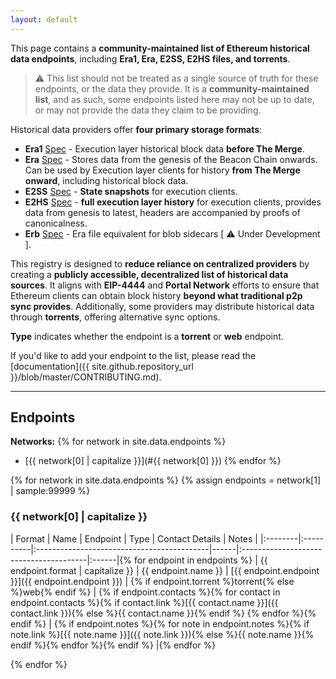 ```yaml
---
layout: default
---
```


This page contains a **community-maintained list of Ethereum historical data endpoints**, including **Era1, Era, E2SS, E2HS files, and torrents**.

> ⚠️ This list should not be treated as a single source of truth for these endpoints, or the data they provide. It is a **community-maintained list**, and as such, some endpoints listed here may not be up to date, or may not provide the data they claim to be providing.

Historical data providers offer **four primary storage formats**:
- **Era1** [Spec](https://github.com/eth-clients/e2store-format-specs/blob/main/formats/era1.md) - Execution layer historical block data **before The Merge**.
- **Era** [Spec](https://github.com/eth-clients/e2store-format-specs/blob/main/formats/era.md) - Stores data from the genesis of the Beacon Chain onwards. Can be used by Execution layer clients for history **from The Merge onward**, including historical block data.
- **E2SS** [Spec](https://github.com/eth-clients/e2store-format-specs/blob/main/formats/e2ss.md) - **State snapshots** for execution clients.
- **E2HS** [Spec](https://github.com/eth-clients/e2store-format-specs/blob/main/formats/e2hs.md) - **full execution layer history** for execution clients, provides data from genesis to latest, headers are accompanied by proofs of canonicalness.
- **Erb** [Spec](https://github.com/status-im/nimbus-eth2/pull/5882) - Era file equivalent for blob sidecars [ ⚠️ Under Development ].

This registry is designed to **reduce reliance on centralized providers** by creating a **publicly accessible, decentralized list of historical data sources**. It aligns with **EIP-4444** and **Portal Network** efforts to ensure that Ethereum clients can obtain block history **beyond what traditional p2p sync provides**.
Additionally, some providers may distribute historical data through **torrents**, offering alternative sync options.

**Type** indicates whether the endpoint is a **torrent** or **web** endpoint.

If you'd like to add your endpoint to the list, please read the [documentation]({{ site.github.repository_url }}/blob/master/CONTRIBUTING.md).


---

## Endpoints

**Networks:**
{% for network in site.data.endpoints %}
  - [{{ network[0] | capitalize }}](#{{ network[0] }})
{% endfor %}

{% for network in site.data.endpoints %}
{% assign endpoints = network[1] | sample:99999 %}
### {{ network[0] | capitalize }}

| Format  | Name      |                 Endpoint                   | Type |            Contact Details             | Notes |
|:--------|:----------|:-------------------------------------------|------|:---------------------------------------|:------|{% for endpoint in endpoints %}
| {{ endpoint.format | capitalize }} | {{ endpoint.name }} | [{{ endpoint.endpoint }}]({{ endpoint.endpoint }}) | {% if endpoint.torrent %}torrent{% else %}web{% endif %} | {% if endpoint.contacts %}{% for contact in endpoint.contacts %}{% if contact.link %}[{{ contact.name }}]({{ contact.link }}){% else %}{{ contact.name }}{% endif %} {% endfor %}{% endif %} | {% if endpoint.notes %}{% for note in endpoint.notes %}{% if note.link %}[{{ note.name }}]({{ note.link }}){% else %}{{ note.name }}{% endif %}{% endfor %}{% endif %} |{% endfor %}

{% endfor %}
